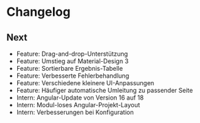 # Changelog

## Next

- Feature: Drag-and-drop-Unterstützung
- Feature: Umstieg auf Material-Design 3
- Feature: Sortierbare Ergebnis-Tabelle
- Feature: Verbesserte Fehlerbehandlung
- Feature: Verschiedene kleinere UI-Anpassungen
- Feature: Häufiger automatische Umleitung zu passender Seite
- Intern: Angular-Update von Version 16 auf 18
- Intern: Modul-loses Angular-Projekt-Layout
- Intern: Verbesserungen bei Konfiguration
